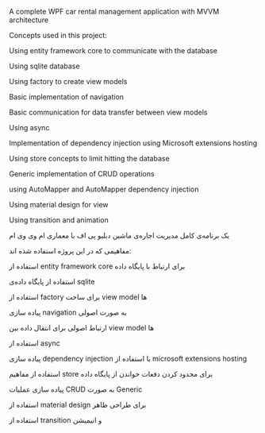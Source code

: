 A complete WPF car rental management application with MVVM architecture

Concepts used in this project:

Using entity framework core to communicate with the database

Using sqlite database

Using factory to create view models

Basic implementation of navigation

Basic communication for data transfer between view models

Using async

Implementation of dependency injection using Microsoft extensions hosting

Using store concepts to limit hitting the database

Generic implementation of CRUD operations

using AutoMapper and AutoMapper dependency injection

Using material design for view

Using transition and animation


یک برنامه‌ی کامل مدیریت اجاره‌ی ماشین دبلیو پی اف با معماری ام وی وی ام

مفاهیمی که در این پروژه استفاده شده اند:

استفاده از entity framework core برای ارتباط با پایگاه داده

استفاده از پایگاه داده‌ی sqlite

استفاده از factory برای ساخت view model ها

پیاده سازی navigation به صورت اصولی 

ارتباط اصولی برای انتقال داده بین view model ها

استفاده از async

پیاده سازی dependency injection با استفاده از microsoft extensions hosting

استفاده از مفاهیم store برای محدود کردن دفعات خواندن از پایگاه داده

پیاده سازی عملیات CRUD به صورت Generic

استفاده از material design برای طراحی ظاهر

استفاده از transition و انیمیشن
